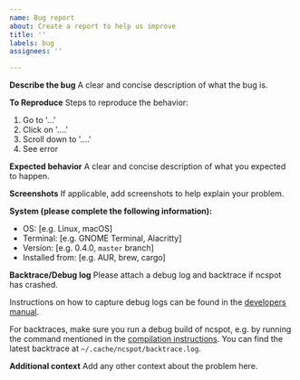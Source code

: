 ```yaml
---
name: Bug report
about: Create a report to help us improve
title: ''
labels: bug
assignees: ''

---
```


**Describe the bug**
A clear and concise description of what the bug is.

**To Reproduce**
Steps to reproduce the behavior:
1. Go to '...'
2. Click on '....'
3. Scroll down to '....'
4. See error

**Expected behavior**
A clear and concise description of what you expected to happen.

**Screenshots**
If applicable, add screenshots to help explain your problem.

**System (please complete the following information):**
 - OS: [e.g. Linux, macOS]
 - Terminal: [e.g. GNOME Terminal, Alacritty]
 - Version: [e.g. 0.4.0, `master` branch]
 - Installed from: [e.g. AUR, brew, cargo]

**Backtrace/Debug log**
Please attach a debug log and backtrace if ncspot has crashed.

Instructions on how to capture debug logs can be found in the [developers
manual](https://github.com/hrkfdn/ncspot/blob/main/doc/developers.md#debugging).

For backtraces, make sure you run a debug build of ncspot, e.g. by running the
command mentioned in the [compilation
instructions](https://github.com/hrkfdn/ncspot/blob/main/doc/developers.md#compiling).  You can find the
latest backtrace at `~/.cache/ncspot/backtrace.log`.

**Additional context**
Add any other context about the problem here.

